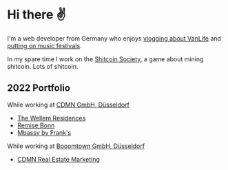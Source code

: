 # Hi there ✌️

I'm a web developer from Germany who enjoys [vlogging about VanLife](https://youtube.com/@stefanbuhrmester) and [putting on music festivals](https://twitch.tv/opendjbooth).

In my spare time I work on the [Shitcoin Society](https://www.shitcoinsociety.com), a game about mining shitcoin. Lots of shitcoin.

## 2022 Portfolio

While working at [CDMN GmbH, Düsseldorf](https://cdmn.netlify.app)

- [The Wellem Residences](https://www.thewellemresidences.com)
- [Remise Bonn](https://www.remise-bonn.de)
- [Mbassy by Frank's](https://www.mbassybyfranks.com)

While working at [Booomtown GmbH, Düsseldorf](https://www.booomtown.de)

- [CDMN Real Estate Marketing](https://cdmn.netlify.app)
